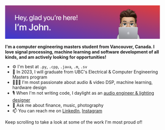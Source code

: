 ![](github-header.png)

**I'm a computer engineering masters student from Vancouver, Canada. I love signal processing, machine learning and software development of all kinds, and am actively looking for opportunities!**

- ⚙️ I'm best at `.py`, `.cpp`, `.java`, `.m`, `.sv`
- 📖 In 2023, I will graduate from UBC's Electrical & Computer Engineering Masters program
- 👨🏼‍💻 I'm most passionate about audio & video DSP, machine learning, hardware design
- 🎙 When I'm not writing code, I daylight as an [audio engineer & lighting designer](https://www.matsonengineering.com)
- 💬 Ask me about finance, music, photography
- 📫 You can reach me on [LinkedIn](https://www.linkedin.com/in/john-matson-0899aa117/), [Instagram](https://www.instagram.com/john.matson/)

Keep scrolling to take a look at some of the work I'm most proud of!
